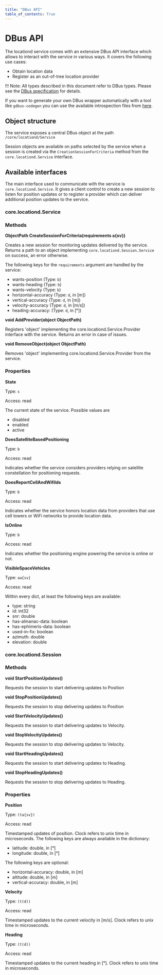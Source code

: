 ```yaml
---
title: "DBus API"
table_of_contents: True
---
```


# DBus API

The locationd service comes with an extensive DBus API interface which
allows to interact with the service in various ways. It covers the following
use cases:

  * Obtain location data
  * Register as an out-of-tree location provider

!!! Note:
    All types described in this document refer to DBus types. Please
    see the [DBus specification](https://dbus.freedesktop.org/doc/dbus-specification.html) for details.

If you want to generate your own DBus wrapper automatically with a tool
like `gdbus-codegen` you can use the available introspection files from
[here](https://git.launchpad.net/~snappy-hwe-team/snappy-hwe-snaps/+git/location-service/tree/data/location/dbus).

## Object structure

The service exposes a central DBus object at the path `/core/locationd/Service`

Session objects are available on paths selected by the service when a
session is created via the `CreationSessionForCriteria` method from the
`core.locationd.Service` interface.

## Available interfaces

The main interface used to communicate with the service is `core.locationd.Service`. It
gives a client control to create a new session to listen for position
updates or to register a provider which can deliver additional position
updates to the service.

### core.locationd.Service

### Methods

**ObjectPath CreateSessionForCriteria(requirements a{sv})**

Creates a new session for monitoring updates delivered by the
service. Returns a path to an object implementing
`core.locationd.Session.Service` on success, an error otherwise.

The following keys for the `requirements` argument are handled by the service:

 * wants-position (Type: `b`)
 * wants-heading (Type: `b`)
 * wants-velocity (Type: `b`)
 * horizontal-accuracy (Type: `d`, in [m])
 * vertical-accuracy (Type: `d`, in [m])
 * velocity-accuracy (Type: `d`, in [m/s])
 * heading-accuracy: (Type: `d`, in [°])

**void AddProvider(object ObjectPath)**

Registers 'object' implementing the core.locationd.Service.Provider interface with the service. Returns an error in case of issues.

**void RemoveObject(object ObjectPath)**

Removes 'object' implementing core.locationd.Service.Provider
from the service.

### Properties

**State**

Type: `s`

Access: read

The current state of the service. Possible values are

 * disabled
 * enabled
 * active

**DoesSatelliteBasedPositioning**

Type: `b`

Access: read

Indicates whether the service considers providers relying on satellite
constellation for positioning requests.

**DoesReportCellAndWifiIds**

Type: `b`

Access: read

Indicates whether the service honors location data from providers that
use cell towers or WiFi networks to provide location data.

**IsOnline**

Type: `b`

Access: read

Indicates whether the positioning engine powering the service
is online or not.

**VisibleSpaceVehicles**

Type: `aa{sv}`

Access: read

Within every dict, at least the following keys are available:

 * type: string
 * id: int32
 * snr: double
 * has-almanac-data: boolean
 * has-ephimeris-data: boolean
 * used-in-fix: boolean
 * azimuth: double
 * elevation: double

### core.locationd.Session

### Methods

**void StartPositionUpdates()**

Requests the session to start delivering updates to Position

**void StopPositionUpdates()**

Requests the session to stop delivering updates to Position

**void StartVelocityUpdates()**

Requests the session to start delivering updates to Velocity.

**void StopVelocityUpdates()**

Requests the session to stop delivering updates to Velocity.

**void StartHeadingUpdates()**

Requests the session to start delivering updates to Heading.

**void StopHeadingUpdates()**

Requests the session to stop delivering updates to Heading.

### Properties

**Position**

Type: `(ta{sv})`

Access: read

Timestamped updates of position. Clock refers to unix time in
microseconds. The following keys are always available in the
dictionary:

 * latitude: double, in [°]
 * longitude: double, in [°]

The following keys are optional:

 * horizontal-accuracy: double, in [m]
 * altitude: double, in [m]
 * vertical-accuracy: double, in [m]

**Velocity**

Type: `(t(d))`

Access: read

Timestamped updates to the current velocity in [m/s]. Clock refers to unix time in microseconds.

**Heading**

Type: `(t(d))`

Access: read

Timestamped updates to the current heading in [°]. Clock refers to unix time in microseconds.

